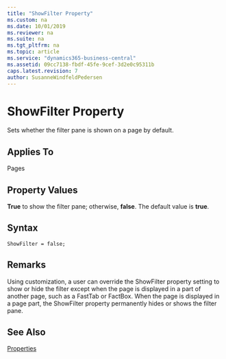 ```yaml
---
title: "ShowFilter Property"
ms.custom: na
ms.date: 10/01/2019
ms.reviewer: na
ms.suite: na
ms.tgt_pltfrm: na
ms.topic: article
ms.service: "dynamics365-business-central"
ms.assetid: 09cc7138-fbdf-45fe-9cef-3d2e0c95311b
caps.latest.revision: 7
author: SusanneWindfeldPedersen
---
```


 

# ShowFilter Property
Sets whether the filter pane is shown on a page by default.  
  
## Applies To  
 Pages  
  
## Property Values  
 **True** to show the filter pane; otherwise, **false**. The default value is **true**.

## Syntax
```
ShowFilter = false;
``` 
  
## Remarks  
 Using customization, a user can override the ShowFilter property setting to show or hide the filter except when the page is displayed in a part of another page, such as a FastTab or FactBox. When the page is displayed in a page part, the ShowFilter property permanently hides or shows the filter pane.

## See Also
 [Properties](devenv-properties.md)